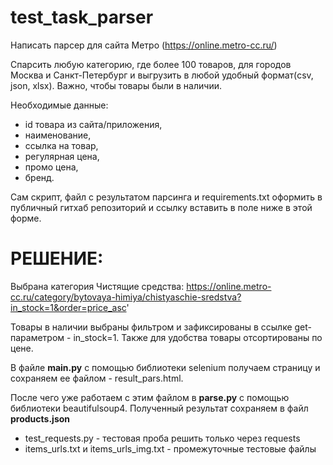# test_task_parser
Написать парсер для сайта Метро (https://online.metro-cc.ru/)

Спарсить любую категорию, где более 100 товаров, для городов Москва и Санкт-Петербург и выгрузить в любой удобный формат(csv, json, xlsx). Важно, чтобы товары были в наличии.

Необходимые данные: 

* id товара из сайта/приложения,
* наименование,
* ссылка на товар,
* регулярная цена,
* промо цена,
* бренд.

Сам скрипт, файл с результатом парсинга и requirements.txt оформить в публичный гитхаб репозиторий и ссылку вставить в поле ниже в этой форме.


# **РЕШЕНИЕ:**

Выбрана категория Чистящие средства:
https://online.metro-cc.ru/category/bytovaya-himiya/chistyaschie-sredstva?in_stock=1&order=price_asc'

Товары в наличии выбраны фильтром и зафиксированы в ссылке get-параметром - in_stock=1.
Также для удобства товары отсортированы по цене.

В файле **main.py** с помощью библиотеки selenium получаем страницу и сохраняем ее файлом - result_pars.html.

После чего уже работаем с этим файлом в **parse.py** с помощью библиотеки beautifulsoup4.
Полученный результат сохраняем в файл **products.json**

* test_requests.py - тестовая проба решить только через requests
* items_urls.txt и items_urls_img.txt - промежуточные тестовые файлы